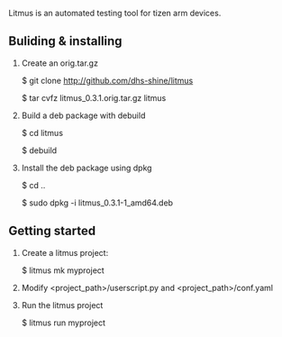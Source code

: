 Litmus is an automated testing tool for tizen arm devices.

Buliding & installing
---------------------

1. Create an orig.tar.gz

   $ git clone http://github.com/dhs-shine/litmus
   
   $ tar cvfz litmus_0.3.1.orig.tar.gz litmus

1. Build a deb package with debuild

   $ cd litmus
   
   $ debuild

2. Install the deb package using dpkg

   $ cd ..
   
   $ sudo dpkg -i litmus_0.3.1-1_amd64.deb


Getting started
---------------

1. Create a litmus project:

   $ litmus mk myproject

2. Modify <project_path>/userscript.py and <project_path>/conf.yaml

3. Run the litmus project

   $ litmus run myproject
